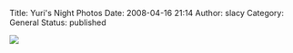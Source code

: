 Title: Yuri's Night Photos
Date: 2008-04-16 21:14
Author: slacy
Category: General
Status: published

[![](http://slacy.com/gallery/d/137988-2/img_6001.jpg)](http://slacy.com/gallery/v/2008/yuris_night)
